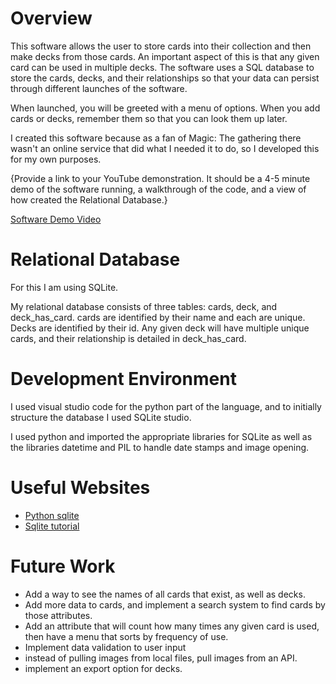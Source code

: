 # Overview


This software allows the user to store cards into their collection and then make decks from those cards. An important aspect of this is that any given card can be used in multiple decks. The software uses a SQL database to store the cards, decks, and their relationships so that your data can persist through different launches of the software. 

When launched, you will be greeted with a menu of options. When you add cards or decks, remember them so that you can look them up later. 


I created this software because as a fan of Magic: The gathering there wasn't an online service that did what I needed it to do, so I developed this for my own purposes.

{Provide a link to your YouTube demonstration. It should be a 4-5 minute demo of the software running, a walkthrough of the code, and a view of how created the Relational Database.}

[Software Demo Video](https://youtu.be/YXKqH1fjCBU)

# Relational Database

For this I am using SQLite.

My relational database consists of three tables: cards, deck, and deck_has_card. cards are identified by their name and each are unique. Decks are identified by their id. Any given deck will have multiple unique cards, and their relationship is detailed in deck_has_card.

# Development Environment

I used visual studio code for the python part of the language, and to initially structure the database I used SQLite studio.

I used python and imported the appropriate libraries for SQLite as well as the libraries datetime and PIL to handle date stamps and image opening.

# Useful Websites


- [Python sqlite](https://docs.python.org/3/library/sqlite3.html)
- [Sqlite tutorial](https://www.sqlitetutorial.net/)

# Future Work

- Add a way to see the names of all cards that exist, as well as decks.
- Add more data to cards, and implement a search system to find cards by those attributes.
- Add an attribute that will count how many times any given card is used, then have a menu that sorts by frequency of use.
- Implement data validation to user input
- instead of pulling images from local files, pull images from an API.
- implement an export option for decks.